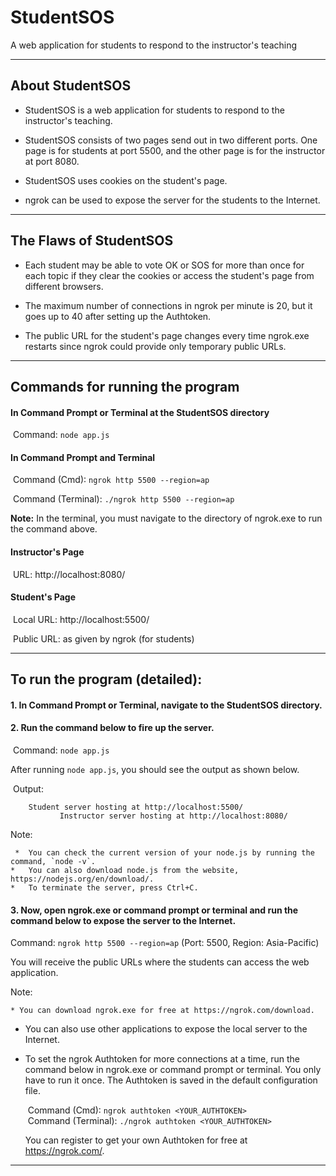 # StudentSOS

A web application for students to respond to the instructor's teaching

-----------------------------------------------------------------------------------------------

## About StudentSOS

*   StudentSOS is a web application for students to respond to the instructor's teaching.

*   StudentSOS consists of two pages send out in two different ports. One page is for students at port 5500, and the other page is for the instructor at port 8080.

*   StudentSOS uses cookies on the student's page.

*   ngrok can be used to expose the server for the students to the Internet.

-----------------------------------------------------------------------------------------------

## The Flaws of StudentSOS

*   Each student may be able to vote OK or SOS for more than once for each topic if they clear the cookies or access the student's page from different browsers.

*   The maximum number of connections in ngrok per minute is 20, but it goes up to 40 after setting up the Authtoken.

*   The public URL for the student's page changes every time ngrok.exe restarts since ngrok could provide only temporary public URLs.

-----------------------------------------------------------------------------------------------

## Commands for running the program

#### In Command Prompt or Terminal at the StudentSOS directory

​​	   Command:    `node app.js`

#### In Command Prompt and Terminal

​​	   Command (Cmd):			`ngrok http 5500 --region=ap`

​​	   Command (Terminal):	`./ngrok http 5500 --region=ap`

**Note:**   In the terminal, you must navigate to the directory of ngrok.exe to run the command above.



#### Instructor's Page

​​	   URL:     http://localhost:8080/

#### Student's Page

​​	   Local URL:	   http://localhost:5500/

​​	   Public URL:	   as given by ngrok (for students)

-----------------------------------------------------------------------------------------------

## To run the program (detailed):

#### 1. In Command Prompt or Terminal, navigate to the StudentSOS directory.

#### 2. Run the command below to fire up the server.

   ​​	Command:    `node app.js`

   After running `node app.js`, you should see the output as shown below.

   ​​	Output:

       	Student server hosting at http://localhost:5500/
               Instructor server hosting at http://localhost:8080/

   Note:

     *	You can check the current version of your node.js by running the command, `node -v`.
    *	You can also download node.js from the website, https://nodejs.org/en/download/.
    *	To terminate the server, press Ctrl+C.

#### 3. Now, open ngrok.exe or command prompt or terminal and run the command below to expose the server to the Internet.

   Command:	`ngrok http 5500 --region=ap`	(Port: 5500, Region: Asia-Pacific)

   You will receive the public URLs where the students can access the web application.

   Note:

    * You can download ngrok.exe for free at https://ngrok.com/download.

   * You can also use other applications to expose the local server to the Internet.

   * To set the ngrok Authtoken for more connections at a time, run the command below in ngrok.exe or command prompt or terminal. You only have to run it once. The Authtoken is saved in the default configuration file.

     ​​	Command (Cmd):			`ngrok authtoken <YOUR_AUTHTOKEN>`<br>
     ​​	Command (Terminal):	`./ngrok authtoken <YOUR_AUTHTOKEN>`

     You can register to get your own Authtoken for free at https://ngrok.com/.

-----------------------------------------------------------------------------------------------
